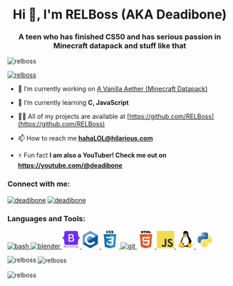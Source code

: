 <h1 align="center">Hi 👋, I'm RELBoss (AKA Deadibone)</h1>
<h3 align="center">A teen who has finished CS50 and has serious passion in Minecraft datapack and stuff like that</h3>

<p align="left"> <img src="https://komarev.com/ghpvc/?username=relboss&label=Profile%20views&color=0e75b6&style=flat" alt="relboss" /> </p>

<p align="left"> <a href="https://github.com/ryo-ma/github-profile-trophy"><img src="https://github-profile-trophy.vercel.app/?username=relboss" alt="relboss" /></a> </p>

- 🔭 I’m currently working on [A Vanilla Aether (Minecraft Datapack)](https://relboss.github.io/A-Vanilla-Aether/)

- 🌱 I’m currently learning **C, JavaScript**

- 👨‍💻 All of my projects are available at [https://github.com/RELBoss](https://github.com/RELBoss)

- 📫 How to reach me **hahaLOL@hilarious.com**

- ⚡ Fun fact **I am also a YouTuber! Check me out on https://youtube.com/@deadibone**

<h3 align="left">Connect with me:</h3>
<p align="left">
<a href="https://codepen.io/deadibone" target="blank"><img align="center" src="https://raw.githubusercontent.com/rahuldkjain/github-profile-readme-generator/master/src/images/icons/Social/codepen.svg" alt="deadibone" height="30" width="40" /></a>
<a href="https://www.youtube.com/c/deadibone" target="blank"><img align="center" src="https://raw.githubusercontent.com/rahuldkjain/github-profile-readme-generator/master/src/images/icons/Social/youtube.svg" alt="deadibone" height="30" width="40" /></a>
</p>

<h3 align="left">Languages and Tools:</h3>
<p align="left"> <a href="https://www.gnu.org/software/bash/" target="_blank" rel="noreferrer"> <img src="https://www.vectorlogo.zone/logos/gnu_bash/gnu_bash-icon.svg" alt="bash" width="40" height="40"/> </a> <a href="https://www.blender.org/" target="_blank" rel="noreferrer"> <img src="https://download.blender.org/branding/community/blender_community_badge_white.svg" alt="blender" width="40" height="40"/> </a> <a href="https://getbootstrap.com" target="_blank" rel="noreferrer"> <img src="https://raw.githubusercontent.com/devicons/devicon/master/icons/bootstrap/bootstrap-plain-wordmark.svg" alt="bootstrap" width="40" height="40"/> </a> <a href="https://www.cprogramming.com/" target="_blank" rel="noreferrer"> <img src="https://raw.githubusercontent.com/devicons/devicon/master/icons/c/c-original.svg" alt="c" width="40" height="40"/> </a> <a href="https://www.w3schools.com/css/" target="_blank" rel="noreferrer"> <img src="https://raw.githubusercontent.com/devicons/devicon/master/icons/css3/css3-original-wordmark.svg" alt="css3" width="40" height="40"/> </a> <a href="https://git-scm.com/" target="_blank" rel="noreferrer"> <img src="https://www.vectorlogo.zone/logos/git-scm/git-scm-icon.svg" alt="git" width="40" height="40"/> </a> <a href="https://www.w3.org/html/" target="_blank" rel="noreferrer"> <img src="https://raw.githubusercontent.com/devicons/devicon/master/icons/html5/html5-original-wordmark.svg" alt="html5" width="40" height="40"/> </a> <a href="https://developer.mozilla.org/en-US/docs/Web/JavaScript" target="_blank" rel="noreferrer"> <img src="https://raw.githubusercontent.com/devicons/devicon/master/icons/javascript/javascript-original.svg" alt="javascript" width="40" height="40"/> </a> <a href="https://www.linux.org/" target="_blank" rel="noreferrer"> <img src="https://raw.githubusercontent.com/devicons/devicon/master/icons/linux/linux-original.svg" alt="linux" width="40" height="40"/> </a> <a href="https://www.python.org" target="_blank" rel="noreferrer"> <img src="https://raw.githubusercontent.com/devicons/devicon/master/icons/python/python-original.svg" alt="python" width="40" height="40"/> </a> </p>

<p><img align="left" src="https://github-readme-stats.vercel.app/api/top-langs?username=relboss&show_icons=true&locale=en&layout=compact" alt="relboss" /></p>

<p>&nbsp;<img align="center" src="https://github-readme-stats.vercel.app/api?username=relboss&show_icons=true&locale=en" alt="relboss" /></p>

<p><img align="center" src="https://github-readme-streak-stats.herokuapp.com/?user=relboss&" alt="relboss" /></p>
